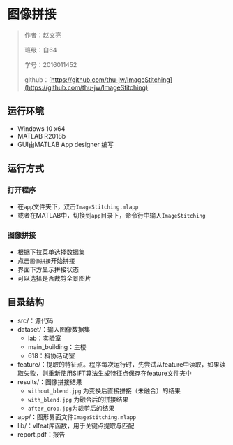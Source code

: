 # 图像拼接

> 作者：赵文亮
>
> 班级：自64
>
> 学号：2016011452
>
> github：[https://github.com/thu-jw/ImageStitching](https://github.com/thu-jw/ImageStitching)

## 运行环境

- Windows 10 x64
- MATLAB R2018b
- GUI由MATLAB App designer 编写

## 运行方式

### 打开程序

- 在`app`文件夹下，双击`ImageStitching.mlapp`
- 或者在MATLAB中，切换到`app`目录下，命令行中输入`ImageStitching`

### 图像拼接

- 根据下拉菜单选择数据集
- 点击`图像拼接`开始拼接
- 界面下方显示拼接状态
- 可以选择是否裁剪全景图片

## 目录结构

- src/：源代码
- dataset/：输入图像数据集
  - lab：实验室
  - main_building：主楼
  - 618：科协活动室
- feature/：提取的特征点。程序每次运行时，先尝试从feature中读取，如果读取失败，则重新使用SIFT算法生成特征点保存在feature文件夹中
- results/：图像拼接结果
  - `without_blend.jpg` 为变换后直接拼接（未融合）的结果
  - `with_blend.jpg` 为融合后的拼接结果
  - `after_crop.jpg`为裁剪后的结果
- app/：图形界面文件`ImageStitching.mlapp`
- lib/：vlfeat库函数，用于关键点提取与匹配
- report.pdf：报告